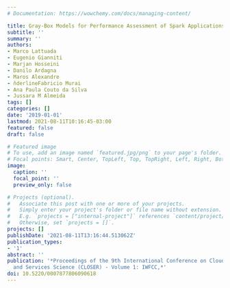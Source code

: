 ```yaml
---
# Documentation: https://wowchemy.com/docs/managing-content/

title: Gray-Box Models for Performance Assessment of Spark Applications
subtitle: ''
summary: ''
authors:
- Marco Lattuada
- Eugenio Gianniti
- Marjan Hosseini
- Danilo Ardagna
- Maros Alexandre
- n̆derlineFabricio Murai
- Ana Paula Couto da Silva
- Jussara M Almeida
tags: []
categories: []
date: '2019-01-01'
lastmod: 2021-08-11T10:16:45-03:00
featured: false
draft: false

# Featured image
# To use, add an image named `featured.jpg/png` to your page's folder.
# Focal points: Smart, Center, TopLeft, Top, TopRight, Left, Right, BottomLeft, Bottom, BottomRight.
image:
  caption: ''
  focal_point: ''
  preview_only: false

# Projects (optional).
#   Associate this post with one or more of your projects.
#   Simply enter your project's folder or file name without extension.
#   E.g. `projects = ["internal-project"]` references `content/project/deep-learning/index.md`.
#   Otherwise, set `projects = []`.
projects: []
publishDate: '2021-08-11T13:16:44.513062Z'
publication_types:
- '1'
abstract: ''
publication: '*Proceedings of the 9th International Conference on Cloud Computing
  and Services Science (CLOSER) - Volume 1: IWFCC,*'
doi: 10.5220/0007877806090618
---
```


